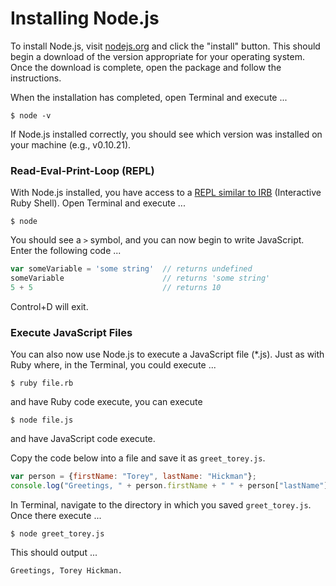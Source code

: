 # Installing Node.js

To install Node.js, visit [nodejs.org](http://nodejs.org/) and click the "install" button.  This should begin a download of the version appropriate for your operating system.  Once the download is complete, open the package and follow the instructions.

When the installation has completed, open Terminal and execute ...

```
$ node -v
```

If Node.js installed correctly, you should see which version was installed on your machine (e.g., v0.10.21).


### Read-Eval-Print-Loop (REPL)

With Node.js installed, you have access to a [REPL similar to IRB](http://nodejs.org/api/repl.html) (Interactive Ruby Shell).  Open Terminal and execute ...

```
$ node
```

You should see a `>` symbol, and you can now begin to write JavaScript.
Enter the following code ...

```javascript
var someVariable = 'some string'  // returns undefined
someVariable                      // returns 'some string'
5 + 5                             // returns 10
```

Control+D will exit.


### Execute JavaScript Files

You can also now use Node.js to execute a JavaScript file (*.js).  Just as with Ruby where, in the Terminal, you could execute ...

```
$ ruby file.rb
```

and have Ruby code execute, you can execute

```
$ node file.js
```

and have JavaScript code execute.

Copy the code below into a file and save it as `greet_torey.js`.

```javascript
var person = {firstName: "Torey", lastName: "Hickman"};
console.log("Greetings, " + person.firstName + " " + person["lastName"] + ".");
```

In Terminal, navigate to the directory in which you saved `greet_torey.js`.  Once there execute ...

```
$ node greet_torey.js
```

This should output ...

```
Greetings, Torey Hickman.
```